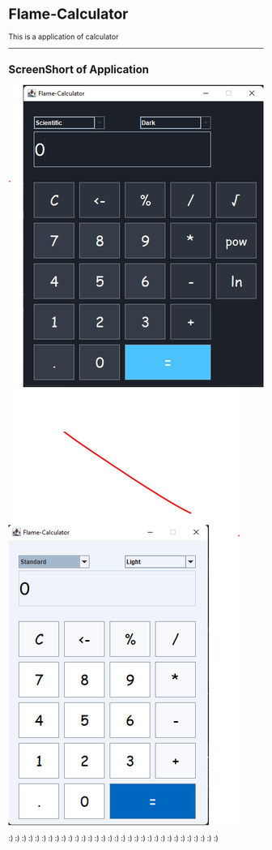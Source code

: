 # Flame-Calculator
This is a application of calculator

-----------------------------------------------------
## ScreenShort of Application
![d](image/Scientific-dark.png) 
![c](image/Standard-light.png)


:) :) :) :) :) :) :) :) :) :) :) :) :) :) :) :) :) :) :) :) :) :) :) :) :) :) :) :) :) :) :) :)
